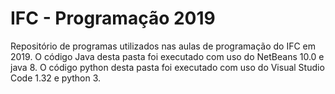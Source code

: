 # IFC - Programação 2019
Repositório de programas utilizados nas aulas de programação do IFC em 2019.
O código Java desta pasta foi executado com uso do NetBeans 10.0 e java 8.
O código python desta pasta foi executado com uso do Visual Studio Code 1.32 e python 3.
